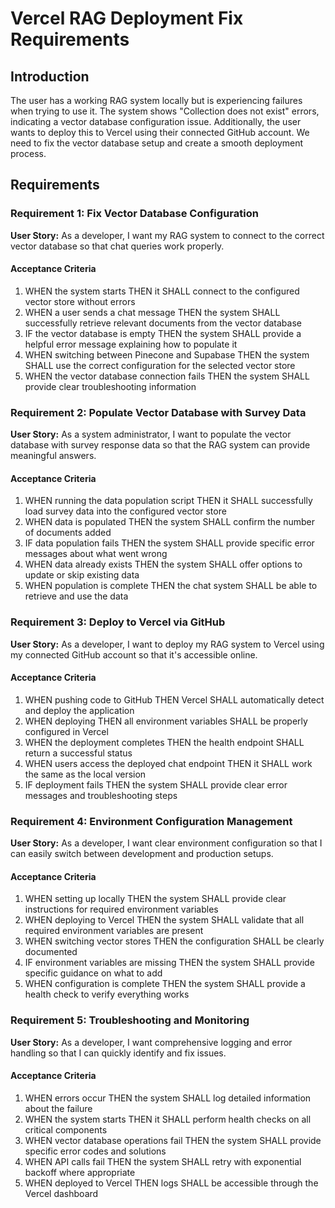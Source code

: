 # Vercel RAG Deployment Fix Requirements

## Introduction

The user has a working RAG system locally but is experiencing failures when trying to use it. The system shows "Collection does not exist" errors, indicating a vector database configuration issue. Additionally, the user wants to deploy this to Vercel using their connected GitHub account. We need to fix the vector database setup and create a smooth deployment process.

## Requirements

### Requirement 1: Fix Vector Database Configuration

**User Story:** As a developer, I want my RAG system to connect to the correct vector database so that chat queries work properly.

#### Acceptance Criteria

1. WHEN the system starts THEN it SHALL connect to the configured vector store without errors
2. WHEN a user sends a chat message THEN the system SHALL successfully retrieve relevant documents from the vector database
3. IF the vector database is empty THEN the system SHALL provide a helpful error message explaining how to populate it
4. WHEN switching between Pinecone and Supabase THEN the system SHALL use the correct configuration for the selected vector store
5. WHEN the vector database connection fails THEN the system SHALL provide clear troubleshooting information

### Requirement 2: Populate Vector Database with Survey Data

**User Story:** As a system administrator, I want to populate the vector database with survey response data so that the RAG system can provide meaningful answers.

#### Acceptance Criteria

1. WHEN running the data population script THEN it SHALL successfully load survey data into the configured vector store
2. WHEN data is populated THEN the system SHALL confirm the number of documents added
3. IF data population fails THEN the system SHALL provide specific error messages about what went wrong
4. WHEN data already exists THEN the system SHALL offer options to update or skip existing data
5. WHEN population is complete THEN the chat system SHALL be able to retrieve and use the data

### Requirement 3: Deploy to Vercel via GitHub

**User Story:** As a developer, I want to deploy my RAG system to Vercel using my connected GitHub account so that it's accessible online.

#### Acceptance Criteria

1. WHEN pushing code to GitHub THEN Vercel SHALL automatically detect and deploy the application
2. WHEN deploying THEN all environment variables SHALL be properly configured in Vercel
3. WHEN the deployment completes THEN the health endpoint SHALL return a successful status
4. WHEN users access the deployed chat endpoint THEN it SHALL work the same as the local version
5. IF deployment fails THEN the system SHALL provide clear error messages and troubleshooting steps

### Requirement 4: Environment Configuration Management

**User Story:** As a developer, I want clear environment configuration so that I can easily switch between development and production setups.

#### Acceptance Criteria

1. WHEN setting up locally THEN the system SHALL provide clear instructions for required environment variables
2. WHEN deploying to Vercel THEN the system SHALL validate that all required environment variables are present
3. WHEN switching vector stores THEN the configuration SHALL be clearly documented
4. IF environment variables are missing THEN the system SHALL provide specific guidance on what to add
5. WHEN configuration is complete THEN the system SHALL provide a health check to verify everything works

### Requirement 5: Troubleshooting and Monitoring

**User Story:** As a developer, I want comprehensive logging and error handling so that I can quickly identify and fix issues.

#### Acceptance Criteria

1. WHEN errors occur THEN the system SHALL log detailed information about the failure
2. WHEN the system starts THEN it SHALL perform health checks on all critical components
3. WHEN vector database operations fail THEN the system SHALL provide specific error codes and solutions
4. WHEN API calls fail THEN the system SHALL retry with exponential backoff where appropriate
5. WHEN deployed to Vercel THEN logs SHALL be accessible through the Vercel dashboard